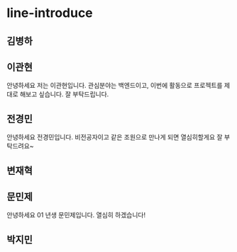 # line-introduce
## 김병하

## 이관현
안녕하세요 저는 이관현입니다. 관심분야는 백엔드이고, 이번에 활동으로 
프로젝트를 제대로 해보고 싶습니다. 잘 부탁드립니다.
## 전경민
안녕하세요 전경민입니다. 비전공자이고 같은 조원으로 만나게 되면 열심히할게요 잘 부탁드려요~
## 변재혁

## 문민제
안녕하세요 01 년생 문민제입니다.
열심히 하겠습니다!

## 박지민
